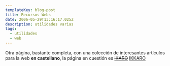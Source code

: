 ```yaml
---
templateKey: blog-post
title: Recursos Webs
date: 2006-05-29T13:16:17.025Z
description: utilidades varias
tags:
  - utilidades
  - web
---
```

Otra página, bastante completa, con una colecci­ón de interesantes artí­culos para la web **en castellano**, la página en cuesti­ón es ~~[IKARO](http://www.shinkitune.com/ikkaro/)~~ [IKKARO](http://www.shinkitune.com/ikkaro/)